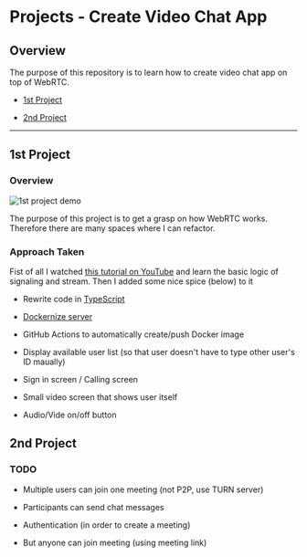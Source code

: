 # Projects - Create Video Chat App

## Overview

The purpose of this repository is to learn how to create video chat app on top of WebRTC.

- [1st Project](#1st-project)

- [2nd Project](#2nd-project)

---

## 1st Project

### Overview

![1st project demo](/images/demo_1.gif)

The purpose of this project is to get a grasp on how WebRTC works. Therefore there are many spaces where I can refactor.

### Approach Taken

Fist of all I watched [this tutorial on YouTube](https://www.youtube.com/watch?v=oxFr7we3LC8) and learn the basic logic of signaling and stream. Then I added some nice spice (below) to it

- Rewrite code in [TypeScript](https://www.typescriptlang.org/)

- [Dockernize server](https://www.docker.com/)

- GitHub Actions to automatically create/push Docker image

- Display available user list (so that user doesn't have to type other user's ID maually)

- Sign in screen / Calling screen

- Small video screen that shows user itself

- Audio/Vide on/off button

## 2nd Project

### TODO

- Multiple users can join one meeting (not P2P, use TURN server)

- Participants can send chat messages

- Authentication (in order to create a meeting)

- But anyone can join meeting (using meeting link)

